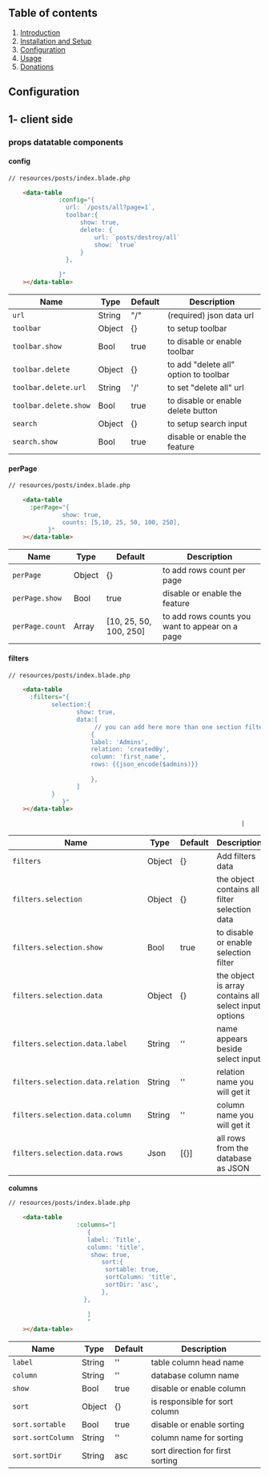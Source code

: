 ## Table of contents

  1. [Introduction](1-introduction.md)
  2. [Installation and Setup](2-Installation-and-Setup.md)
  3. [Configuration](3-Configuration.md)
  4. [Usage](4-Usage.md)
  5. [Donations](https://github.com/yazan-alnugnugh/laravel-datatable/blob/master/_docs/Donations/crypto/index.md)


## Configuration

## 1- client side


### props datatable components

#### config
```html
// resources/posts/index.blade.php

    <data-table
              :config="{
                url: `/posts/all?page=1`,
                toolbar:{
                    show: true,
                    delete: {
                        url: `posts/destroy/all`
                        show: `true`
                    }
                },
        
              }"
    ></data-table>

```

| Name | Type | Default | Description  
| --- | --- | --- | --- |
| `url ` | String | "/" | (required) json data url |
| `toolbar` | Object | {} |  to setup toolbar |
| `toolbar.show` | Bool | true | to disable or enable toolbar |
| `toolbar.delete` | Object | {} | to add "delete all" option to toolbar |
| `toolbar.delete.url` | String | '/' | to set "delete all" url |
| `toolbar.delete.show` | Bool | true | to disable or enable delete button |
| `search` | Object | {} | to setup search input |
| `search.show` | Bool | true | disable or enable the feature |


#### perPage
```html
// resources/posts/index.blade.php

    <data-table
      :perPage="{
               show: true,
               counts: [5,10, 25, 50, 100, 250],
           }"
    ></data-table>

```

| Name | Type | Default | Description  
| --- | --- | --- | --- |
| `perPage` | Object | {} | to add rows count per page |
| `perPage.show` | Bool | true | disable or enable the feature |
| `perPage.count` | Array | [10, 25, 50, 100, 250] | to add rows counts you want to appear on a page |



#### filters
```html
// resources/posts/index.blade.php

    <data-table
      :filters="{
            selection:{
                   show: true,
                   data:[ 
                        // you can add here more than one section filter
                       {
                       label: 'Admins',
                       relation: 'createdBy',
                       column: 'first_name',
                       rows: {{json_encode($admins)}}
   
                       },
                   ]
            }
               }"
    ></data-table>

```
                                                                     |

| Name | Type | Default | Description  
| --- | --- | --- | --- |
| `filters` | Object | {} | Add filters data |
| `filters.selection` | Object | {} | the object contains all filter selection data |
| `filters.selection.show` | Bool | true | to disable or enable selection filter |
| `filters.selection.data` | Object | {} | the object is array contains all select input options |
| `filters.selection.data.label` | String | '' | name appears beside select input |
| `filters.selection.data.relation` | String | '' | relation name you will get it |
| `filters.selection.data.column` | String | '' | column name you will get it |
| `filters.selection.data.rows` | Json | [{}] | all rows from the database as JSON |



**columns**
```html
// resources/posts/index.blade.php

    <data-table
                   :columns="[
                      {
                      label: 'Title',
                      column: 'title',
                       show: true,
                          sort:{
                           sortable: true,
                           sortColumn: 'title',
                           sortDir: 'asc',
                          },
                     },
                  
                      ]
                      "
    ></data-table>
```

| Name | Type | Default | Description  
| --- | --- | --- | --- |
| `label ` | String | '' |  table column head name |
| `column` | String | '' |  database column name |
| `show` | Bool | true | disable or enable column |
| `sort` | Object | {} | is responsible for sort column |
| `sort.sortable` | Bool | true | disable or enable sorting  |
| `sort.sortColumn` | String | '' | column name for sorting |
| `sort.sortDir` | String | asc | sort direction for first sorting |
